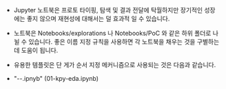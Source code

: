 

- Jupyter 노트북은 프로토 타이핑, 탐색 및 결과 전달에 탁월하지만 장기적인 성장에는 좋지 않으며 재현성에 대해서는 덜 효과적 일 수 있습니다.  

- 노트북은 Notebooks/explorations 나 Notebooks/PoC 와 같은 하위 폴더로 나뉠 수 있습니다. 좋은 이름 지정 규칙을 사용하면 각 노트북을 채우는 것을 구별하는 데 도움이 됩니다. 

- 유용한 템플릿은 단 게가 순서 지정 메커니즘으로 사용되는 것은 다음과 같습니다.

- "<step>-<user>-<descriotion>.ipnyb" (01-kpy-eda.ipynb)
